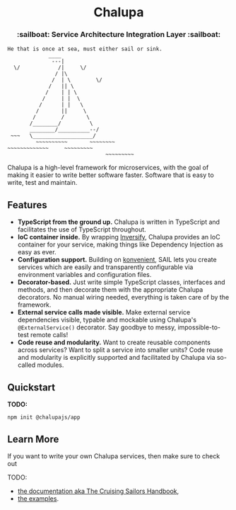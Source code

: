 <h1 align="center">
  Chalupa
</h1>

<h3 align="center">
  :sailboat: Service Architecture Integration Layer :sailboat:
</h3>

```
He that is once at sea, must either sail or sink.
             ____
              ---|
  \/            /|     \/
               / |\
              /  | \        \/
             /   || \
            /    | | \
           /     | |  \
          /      | |   \
         /       ||     \
        /        /       \
       /________/         \
       ________/__________--/
 ~~~   \___________________/
         ~~~~~~~~~~       ~~~~~~~~
~~~~~~~~~~~~~     ~~~~~~~~~
                               ~~~~~~~~~
```

Chalupa is a high-level framework for microservices, with the goal of making it easier to write better software faster. Software that is easy to write, test and maintain.

## Features

* **TypeScript from the ground up.** Chalupa is written in TypeScript and facilitates the use of TypeScript throughout.
* **IoC container inside.** By wrapping [Inversify](https://inversify.io/), Chalupa provides an IoC container for your service, making things like Dependency Injection as easy as ever.
* **Configuration support.** Building on [konvenient](https://github.com/battila7/konvenient), SAIL lets you create services which are easily and transparently configurable via environment variables and configuration files.
* **Decorator-based.** Just write simple TypeScript classes, interfaces and methods, and then decorate them with the appropriate Chalupa decorators. No manual wiring needed, everything is taken care of by the framework.
* **External service calls made visible.** Make external service dependencies visible, typable and mockable using Chalupa's `@ExternalService()` decorator. Say goodbye to messy, impossible-to-test remote calls!
* **Code reuse and modularity.** Want to create reusable components across services? Want to split a service into smaller units? Code reuse and modularity is explicitly supported and facilitated by Chalupa via so-called modules.

## Quickstart

**TODO:**
~~~~
npm init @chalupajs/app
~~~~

## Learn More

If you want to write your own Chalupa services, then make sure to check out

TODO:
* [the documentation aka The Cruising Sailors Handbook](docs/README.md),
* [the examples](packages/examples).
